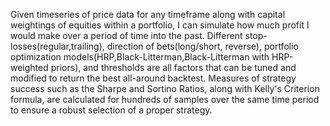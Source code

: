 Given timeseries of price data for any timeframe along with capital weightings of equities within a portfolio, I can simulate how much profit I would make over a period of time 
into the past. Different stop-losses(regular,trailing), direction of bets(long/short, reverse), portfolio optimization models(HRP,Black-Litterman,Black-Litterman with HRP-weighted priors),
and thresholds are all factors that can be tuned and modified to return the best all-around backtest. Measures of strategy success such as the Sharpe and Sortino Ratios, along with 
Kelly's Criterion formula, are calculated for hundreds of samples over the same time period to ensure a robust selection of a proper strategy.
